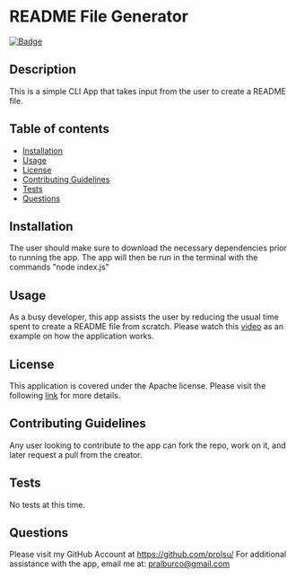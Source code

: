 # README File Generator
  [![Badge](https://img.shields.io/badge/License-Apache%202.0-blue.svg)](https://opensource.org/licenses/Apache-2.0)

  ## Description
    
  This is a simple CLI App that takes input from the user to create a README file.

  ## Table of contents
  
  * [Installation](#Installation)
  * [Usage](#Usage)
  * [License](#License)
  * [Contributing Guidelines](#Contributing-Guidelines)
  * [Tests](#Tests)
  * [Questions](#Questions)
  
  ## Installation

  The user should make sure to download the necessary dependencies prior to running the app. The app will then be run in the terminal with the commands "node index.js"

  ## Usage

  As a busy developer, this app assists the user by reducing the usual time spent to create a README file from scratch.
  Please watch this [video](https://drive.google.com/file/d/1xsMEavhdOww3cxGuhVkNVDYGq0FGOLn2/view) as an example on how the application works.
  ## License
  This application is covered under the Apache license.
  Please visit the following [link](https://opensource.org/licenses/Apache-2.0) for more details.

  ## Contributing Guidelines
    
  Any user looking to contribute to the app can fork the repo, work on it, and later request a pull from the creator.

  ## Tests

  No tests at this time.

  ## Questions
  Please visit my GitHub Account at https://github.com/prolsu/
  For additional assistance with the app, email me at: pralburco@gmail.com
    
  
